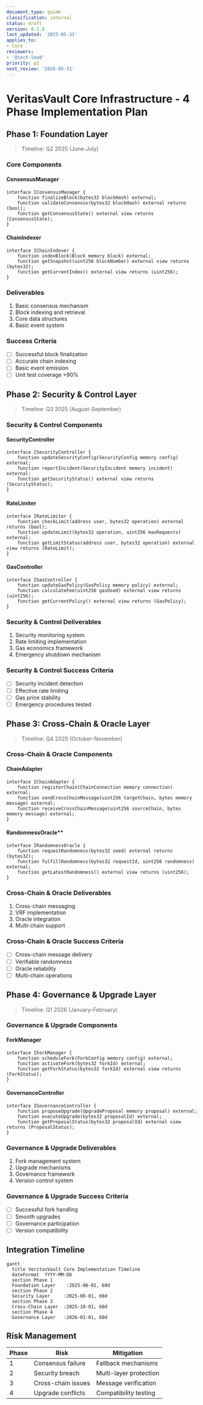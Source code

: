 ```yaml
---
document_type: guide
classification: internal
status: draft
version: 0.1.0
last_updated: '2025-05-31'
applies_to:
- Core
reviewers:
- '@tech-lead'
priority: p2
next_review: '2026-05-31'
---
```


# VeritasVault Core Infrastructure - 4 Phase Implementation Plan

## Phase 1: Foundation Layer

> Timeline: Q2 2025 (June-July)

### Core Components

#### ConsensusManager

  ```solidity
  interface IConsensusManager {
      function finalizeBlock(bytes32 blockHash) external;
      function validateConsensus(bytes32 blockHash) external returns (bool);
      function getConsensusState() external view returns (ConsensusState);
  }
  ```

#### ChainIndexer

  ```solidity
  interface IChainIndexer {
      function indexBlock(Block memory block) external;
      function getSnapshot(uint256 blockNumber) external view returns (bytes32);
      function getCurrentIndex() external view returns (uint256);
  }
  ```

### Deliverables

1. Basic consensus mechanism
2. Block indexing and retrieval
3. Core data structures
4. Basic event system

### Success Criteria

- [ ] Successful block finalization
- [ ] Accurate chain indexing
- [ ] Basic event emission
- [ ] Unit test coverage >90%

## Phase 2: Security & Control Layer

> Timeline: Q3 2025 (August-September)

### Security & Control Components

#### SecurityController

  ```solidity
  interface ISecurityController {
      function updateSecurityConfig(SecurityConfig memory config) external;
      function reportIncident(SecurityIncident memory incident) external;
      function getSecurityStatus() external view returns (SecurityStatus);
  }
  ```

#### RateLimiter

  ```solidity
  interface IRateLimiter {
      function checkLimit(address user, bytes32 operation) external returns (bool);
      function updateLimit(bytes32 operation, uint256 maxRequests) external;
      function getLimitStatus(address user, bytes32 operation) external view returns (RateLimit);
  }
  ```

#### GasController

  ```solidity
  interface IGasController {
      function updateGasPolicy(GasPolicy memory policy) external;
      function calculateFee(uint256 gasUsed) external view returns (uint256);
      function getCurrentPolicy() external view returns (GasPolicy);
  }
  ```

### Security & Control Deliverables

1. Security monitoring system
2. Rate limiting implementation
3. Gas economics framework
4. Emergency shutdown mechanism

### Security & Control Success Criteria

- [ ] Security incident detection
- [ ] Effective rate limiting
- [ ] Gas price stability
- [ ] Emergency procedures tested

## Phase 3: Cross-Chain & Oracle Layer

> Timeline: Q4 2025 (October-November)

### Cross-Chain & Oracle Components

#### ChainAdapter

  ```solidity
  interface IChainAdapter {
      function registerChain(ChainConnection memory connection) external;
      function sendCrossChainMessage(uint256 targetChain, bytes memory message) external;
      function receiveCrossChainMessage(uint256 sourceChain, bytes memory message) external;
  }
  ```

#### RandomnessOracle**

  ```solidity
  interface IRandomnessOracle {
      function requestRandomness(bytes32 seed) external returns (bytes32);
      function fulfillRandomness(bytes32 requestId, uint256 randomness) external;
      function getLatestRandomness() external view returns (uint256);
  }
  ```

### Cross-Chain & Oracle Deliverables

1. Cross-chain messaging
2. VRF implementation
3. Oracle integration
4. Multi-chain support

### Cross-Chain & Oracle Success Criteria

- [ ] Cross-chain message delivery
- [ ] Verifiable randomness
- [ ] Oracle reliability
- [ ] Multi-chain operations

## Phase 4: Governance & Upgrade Layer

>Timeline: Q1 2026 (January-February)

### Governance & Upgrade Components

#### ForkManager

  ```solidity
  interface IForkManager {
      function scheduleFork(ForkConfig memory config) external;
      function activateFork(bytes32 forkId) external;
      function getForkStatus(bytes32 forkId) external view returns (ForkStatus);
  }
  ```

#### GovernanceController
  
  ```solidity
  interface IGovernanceController {
      function proposeUpgrade(UpgradeProposal memory proposal) external;
      function executeUpgrade(bytes32 proposalId) external;
      function getProposalStatus(bytes32 proposalId) external view returns (ProposalStatus);
  }
  ```

### Governance & Upgrade Deliverables

1. Fork management system
2. Upgrade mechanisms
3. Governance framework
4. Version control system

### Governance & Upgrade Success Criteria

- [ ] Successful fork handling
- [ ] Smooth upgrades
- [ ] Governance participation
- [ ] Version compatibility

## Integration Timeline

```mermaid
gantt
  title VeritasVault Core Implementation Timeline
  dateFormat  YYYY-MM-DD
  section Phase 1
  Foundation Layer    :2025-06-01, 60d
  section Phase 2
  Security Layer     :2025-08-01, 60d
  section Phase 3
  Cross-Chain Layer  :2025-10-01, 60d
  section Phase 4
  Governance Layer   :2026-01-01, 60d
```

## Risk Management

| Phase | Risk               | Mitigation             |
| ----- | ------------------ | ---------------------- |
| 1     | Consensus failure  | Fallback mechanisms    |
| 2     | Security breach    | Multi-layer protection |
| 3     | Cross-chain issues | Message verification   |
| 4     | Upgrade conflicts  | Compatibility testing  |
